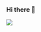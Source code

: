 ### Hi there 👋

<img src="https://github-readme-stats.vercel.app/api/top-langs?username=FaIch&show_icons=true&theme=radical&layout=compact"/>

<!--
**FaIch/FaIch** is a ✨ _special_ ✨ repository because its `README.md` (this file) appears on your GitHub profile.

Here are some ideas to get you started:

- 🔭 I’m currently working on ...
- 🌱 I’m currently learning ...
- 👯 I’m looking to collaborate on ...
- 🤔 I’m looking for help with ...
- 💬 Ask me about ...
- 📫 How to reach me: ...
- 😄 Pronouns: ...
- ⚡ Fun fact: ...
-->
